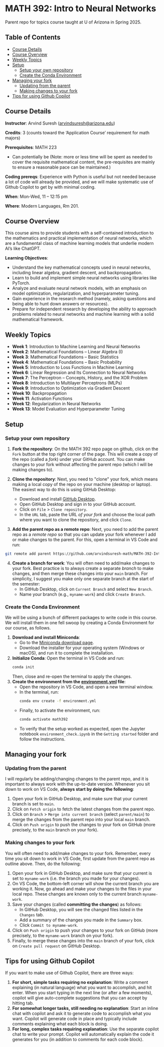 # MATH 392: Intro to Neural Networks
Parent repo for topics course taught at U of Arizona in Spring 2025.

## Table of Contents

- [Course Details](#course-details)
- [Course Overview](#course-overview)
- [Weekly Topics](#weekly-topics)
- [Setup](#setup)
  - [Setup your own repository](#setup-your-own-repository)
  - [Create the Conda Environment](#create-the-conda-environment)
- [Managing your fork](#managing-your-fork)
  - [Updating from the parent](#updating-from-the-parent)
  - [Making changes to your fork](#making-changes-to-your-fork)
- [Tips for using Github Copilot](#tips-for-using-github-copilot)

## Course Details

**Instructor**: Arvind Suresh ([arvindsuresh@arizona.edu](arvindsuresh@arizona.edu))

**Credits**: 3 (counts toward the ‘Application Course’ requirement for math majors)

**Prerequisites**: MATH 223 
- Can potentially be
(Note: more or less time will be spent as needed to cover the requisite mathematical content, the pre-requisites are mainly to ensure a reasonable pace can be maintained.)

**Coding prereqs**: Experience with Python is useful but not needed because a lot of code will already be provided, and we will make systematic use of Github Copilot to get by with minimal coding.


**When**: Mon-Wed, 11 – 12:15 pm

**Where**: Modern Languages, Rm 201.

## Course Overview
This course aims to provide students with a self-contained introduction to the mathematics and practical implementation of neural networks, which are a fundamental class of machine learning models that underlie modern AI’s like ChatGPT. 

**Learning Objectives**:
- Understand the key mathematical concepts used in neural networks, including linear algebra, gradient descent, and backpropagation.
- Learn to build and implement simple neural networks using libraries like PyTorch.
- Analyze and evaluate neural network models, with an emphasis on model optimization, regularization, and hyperparameter tuning.
- Gain experience in the research method (namely, asking questions and being able to hunt down answers or resources).
- Prepare for independent research by developing the ability to approach problems related to neural networks and machine learning with a solid mathematical framework.

## Weekly Topics

- **Week 1**: Introduction to Machine Learning and Neural Networks
- **Week 2**: Mathematical Foundations – Linear Algebra (I)
- **Week 3**: Mathematical Foundations – Basic Statistics
- **Week 4**: Mathematical Foundations – Basic Probability
- **Week 5**: Introduction to Loss Functions in Machine Learning
- **Week 6**: Linear Regression and Its Connection to Neural Networks
- **Week 7**: The Perceptron – Concepts, History, and the XOR Problem
- **Week 8**: Introduction to Multilayer Perceptrons (MLPs)
- **Week 9**: Introduction to Optimization via Gradient Descent
- **Week 10**: Backpropagation
- **Week 11**: Activation Functions
- **Week 12**: Regularization in Neural Networks
- **Week 13**: Model Evaluation and Hyperparameter Tuning

## Setup

### Setup your own repository

1. **Fork the repository**: On the MATH 392 repo page on github, click on the `Fork` button at the top right corner of the page. This will create a copy of the repo (called a *fork*) under your GitHub account. You can make changes to your fork without affecting the parent repo (which I will be making changes to).

2. **Clone the repository**: Next, you need to "clone" your fork, which means making a local copy of the repo on your machine (desktop or laptop). The easiest way to do this is using GitHub Desktop:
   - Download and install [GitHub Desktop](https://desktop.github.com/).
   - Open GitHub Desktop and sign in to your GitHub account.
   - Click on `File` > `Clone repository`.
   - In the `URL` tab, paste the URL *of your fork* and choose the local path where you want to clone the repository, and click `Clone`.

3. **Add the parent repo as a remote repo**: Next, you need to add the parent repo as a *remote repo* so that you can update your fork whenever I add or make changes to the parent. For this, open a terminal in VS Code and run:
```bash
git remote add parent https://github.com/arvindsuresh-math/MATH-392-Intro-to-neural-networks.git
```
4. **Create a branch for work**: You will often need to add/make changes to your fork. Best practice is to always create a separate *branch* to make changes, and then merge these changes into your `main` branch. For simplicity, I suggest you make only one separate branch at the start of the semester:
   - In GitHub Desktop, click on `Current Branch` and select `New Branch`.
   - Name your branch (e.g., `myname-work`) and click `Create Branch`.

### Create the Conda Environment

We will be using a bunch of different packages to write code in this course. We will install them in one fell swoop by creating a Conda Environment for our course, as follows. 

1. **Download and install Miniconda**:
   - Go to the [Miniconda download page](https://docs.conda.io/en/latest/miniconda.html).
   - Download the installer for your operating system (Windows or macOS), and run it to complete the installation.
2. **Initialize Conda**: Open the terminal in VS Code and run: 
   ```bash
   conda init
   ```
   Then, close and re-open the terminal to apply the changes. 
3. **Create the environment from the [environment.yml](http://_vscodecontentref_/1) file**:
   - Open the repository in VS Code, and open a new terminal window.
   - In the terminal, run:
      ```bash
      conda env create -f environment.yml
      ```
   - Finally, to activate the environment, run:
      ```bash
      conda activate math392
      ```
   - To verify that the setup worked as expected, open the Jupyter notebook `environment_check.ipynb` in the `Getting started` folder and follow the instructions.

## Managing your fork

### Updating from the parent

I will regularly be adding/changing changes to the parent repo, and it is important to always work with the up-to-date version. Whenever you sit down to work on VS Code, **always start by doing the following**:

1. Open your fork in GitHub Desktop, and make sure that your current branch is set to `main`.
2. Click on `Fetch origin` to fetch the latest changes from the parent repo. 
3. Click on `Branch` > `Merge into current branch` (select `parent/main`) to merge the changes from the parent repo into your local `main` branch.
4. Click on `Push origin` to push the changes to your fork on GitHub (more precisely, to the `main` branch on your fork).

### Making changes to your fork

You will often need to add/make changes to your fork. Remember, every time you sit down to work in VS Code, first update from the parent repo as outline above. Then, do the following:

1. Open your fork in GitHub Desktop, and make sure that your current is set to `myname-work` (i.e. the branch you made for your changes).
2. On VS Code, the bottom-left corner will show the current branch you are working it. Now, go ahead and make your changes to the files in your local repo. These changes are known only to the current branch `myname-work`.
3. Save your changes (called **committing the changes**) as follows:
   - In GitHub Desktop, you will see the changed files listed in the `Changes` tab.
   - Add a summary of the changes you made in the `Summary` box.
   - Click `Commit to myname-work`.
4. Click on `Push origin` to push your changes to your fork on GitHub (more precisely, to the `myname-work` branch on your fork).
5. Finally, to merge these changes into the `main` branch of your fork, click on `Create pull request` on GitHub Desktop. 

## Tips for using Github Copilot

If you want to make use of Github Copilot, there are three ways:
1. **For short, simple tasks requiring no explanation**: Write a comment explaining (in natural language) what you want to accomplish, and hit enter. When you start typing in the next line (or after a few moments), copilot will give auto-complete suggestions that you can accept by hitting tab.
2. **For somewhat longer tasks, still needing no explanation**:
Start an inline chat with copilot and ask it to generate code to accomplish what you want. Copilot will generate code in place and typically include comments explaining what each block is doing.
3. **For long, complex tasks requiring explanation**: 
Use the separate copilot chat to write your prompt. Copilot will automatically explain the code it generates for you (in addition to comments for each code block).

